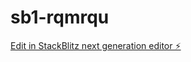 # sb1-rqmrqu

[Edit in StackBlitz next generation editor ⚡️](https://stackblitz.com/~/github.com/mrcharliereels/sb1-rqmrqu)